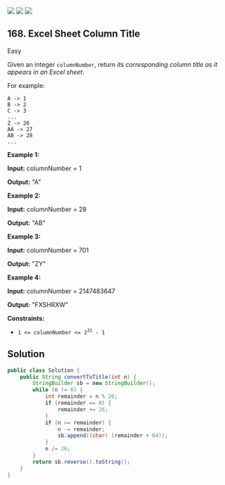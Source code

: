 [![](https://img.shields.io/github/stars/javadev/LeetCode-in-Java?label=Stars&style=flat-square)](https://github.com/javadev/LeetCode-in-Java)
[![](https://img.shields.io/github/forks/javadev/LeetCode-in-Java?label=Fork%20me%20on%20GitHub%20&style=flat-square)](https://github.com/javadev/LeetCode-in-Java/fork)
[![](https://img.shields.io/badge/-LeetCode%20in%20Kotlin-blue?style=flat-square)](https://github.com/javadev/LeetCode-in-Kotlin)

## 168\. Excel Sheet Column Title

Easy

Given an integer `columnNumber`, return _its corresponding column title as it appears in an Excel sheet_.

For example:

    A -> 1
    B -> 2
    C -> 3
    ...
    Z -> 26
    AA -> 27
    AB -> 28
    ... 

**Example 1:**

**Input:** columnNumber = 1

**Output:** "A" 

**Example 2:**

**Input:** columnNumber = 28

**Output:** "AB" 

**Example 3:**

**Input:** columnNumber = 701

**Output:** "ZY" 

**Example 4:**

**Input:** columnNumber = 2147483647

**Output:** "FXSHRXW" 

**Constraints:**

*   <code>1 <= columnNumber <= 2<sup>31</sup> - 1</code>

## Solution

```java
public class Solution {
    public String convertToTitle(int n) {
        StringBuilder sb = new StringBuilder();
        while (n != 0) {
            int remainder = n % 26;
            if (remainder == 0) {
                remainder += 26;
            }
            if (n >= remainder) {
                n -= remainder;
                sb.append((char) (remainder + 64));
            }
            n /= 26;
        }
        return sb.reverse().toString();
    }
}
```
